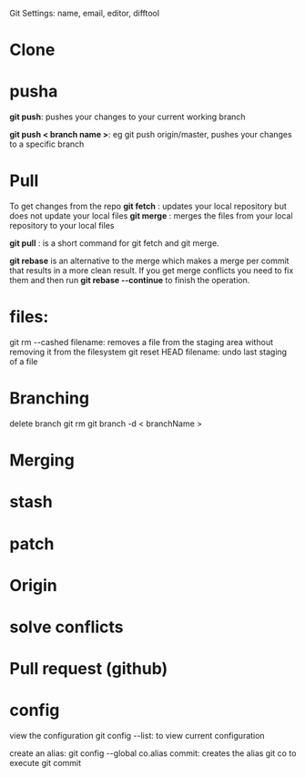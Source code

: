 Git
Settings:
name, email, editor, difftool

# Clone

# pusha
**git push**: pushes your changes to your current working branch

**git push < branch name >**: eg git push origin/master, pushes your changes to a specific branch

# Pull
To get changes from the repo
**git fetch** : updates your local repository but does not update your local files
**git merge** : merges the files from your local repository to your local files

**git pull** : is a short command for git fetch and git merge. 

**git rebase** is an alternative to the merge which makes a merge per commit that results in a more clean result. If you get merge conflicts you need to fix them and then run **git rebase --continue** to finish the operation. 

# files:
git rm --cashed filename: removes a file from the staging area without removing it from the filesystem
git reset HEAD filename: undo last staging of a file
# Branching
delete branch git rm 
git branch -d < branchName >

# Merging
# stash
# patch

# Origin

# solve conflicts

# Pull request (github)

# config
view the configuration
git config --list: to view current configuration

create an alias:
git config --global co.alias commit: creates the alias git co to execute git commit
